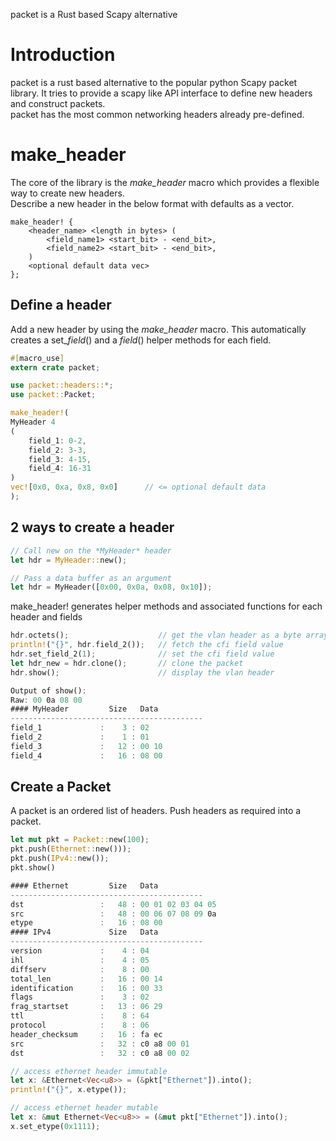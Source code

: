 packet is a Rust based Scapy alternative

Introduction
============
packet is a rust based alternative to the popular python Scapy packet library. It tries to provide a scapy like API interface to define new headers and construct packets.
<br>
packet has the most common networking headers already pre-defined.

make_header
===========
The core of the library is the *make_header* macro which provides a flexible way to create new headers.<br>
Describe a new header in the below format with defaults as a vector.
```
make_header! {
    <header_name> <length in bytes> (
        <field_name1> <start_bit> - <end_bit>,
        <field_name2> <start_bit> - <end_bit>,
    )
    <optional default data vec>
};
```

Define a header
---------------
Add a new header by using the *make_header* macro. This automatically creates a set_*field*() and a *field*() helper methods for each field.

```rust
#[macro_use]
extern crate packet;

use packet::headers::*;
use packet::Packet;

make_header!(
MyHeader 4
(
    field_1: 0-2,
    field_2: 3-3,
    field_3: 4-15,
    field_4: 16-31
)
vec![0x0, 0xa, 0x8, 0x0]      // <= optional default data
);
```
2 ways to create a header
-------------------------
```rust
// Call new on the *MyHeader* header
let hdr = MyHeader::new();

// Pass a data buffer as an argument
let hdr = MyHeader([0x00, 0x0a, 0x08, 0x10]);
```
make_header! generates helper methods and associated functions for each header and fields
```rust
hdr.octets();                    // get the vlan header as a byte array
println!("{}", hdr.field_2());   // fetch the cfi field value
hdr.set_field_2(1);              // set the cfi field value
let hdr_new = hdr.clone();       // clone the packet
hdr.show();                      // display the vlan header

Output of show():
Raw: 00 0a 08 00
#### MyHeader         Size   Data
-------------------------------------------
field_1             :    3 : 02
field_2             :    1 : 01
field_3             :   12 : 00 10
field_4             :   16 : 08 00
```
Create a Packet
---------------
A packet is an ordered list of headers. Push headers as required into a packet.
```rust
let mut pkt = Packet::new(100);
pkt.push(Ethernet::new()));
pkt.push(IPv4::new());
pkt.show()

#### Ethernet         Size   Data
-------------------------------------------
dst                 :   48 : 00 01 02 03 04 05
src                 :   48 : 00 06 07 08 09 0a
etype               :   16 : 08 00
#### IPv4             Size   Data
-------------------------------------------
version             :    4 : 04
ihl                 :    4 : 05
diffserv            :    8 : 00
total_len           :   16 : 00 14
identification      :   16 : 00 33
flags               :    3 : 02
frag_startset       :   13 : 06 29
ttl                 :    8 : 64
protocol            :    8 : 06
header_checksum     :   16 : fa ec
src                 :   32 : c0 a8 00 01
dst                 :   32 : c0 a8 00 02

// access ethernet header immutable
let x: &Ethernet<Vec<u8>> = (&pkt["Ethernet"]).into();
println!("{}", x.etype());

// access ethernet header mutable
let x: &mut Ethernet<Vec<u8>> = (&mut pkt["Ethernet"]).into();
x.set_etype(0x1111);
```

